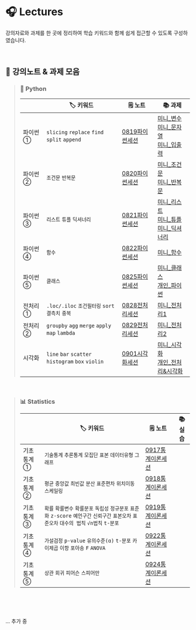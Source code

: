 
# 🎧 Lectures

강의자료와 과제를 한 곳에 정리하여 학습 키워드와 함께 쉽게 접근할 수 있도록 구성하였습니다.



</br>


## 📘 강의노트 & 과제 모음

> ### 🐍 Python
>
>|          | 🏷️ 키워드                                 | 🗒️ 노트                                                    |                  📚 과제 |
>|----------|-----------------------------------------|-----------------------------------------------------------|--------------------------------------|
>| 파이썬 ①  | `slicing` `replace` `find` `split` `append` | [0819파이썬세션](./Python/notes/0819파이썬세션.ipynb)  |[미니_변수](./Python/assignments/0819_파이썬_변수_미니과제.ipynb) <br> [미니_문자열](./Python/assignments/0819_파이썬_문자열_미니과제.ipynb)<br> [미니_입출력](./Python/assignments/0819_파이썬_입출력_미니과제.ipynb) |
>|  파이썬 ② | `조건문` `반복문`                          | [0820파이썬세션](./Python/notes/0820파이썬세션.ipynb)  |[미니_조건문](./Python/assignments/0820_파이썬_조건문_미니과제.ipynb) <br> [미니_반복문](./Python/assignments/0820_파이썬_반복문기초_미니과제.ipynb) |
>| 파이썬 ③  |  `리스트` `튜플` `딕셔너리`                  | [0821파이썬세션](./Python/notes/0821파이썬세션.ipynb)| [미니_리스트](./Python/assignments/0821_파이썬_리스트_미니과제.ipynb) <br> [미니_튜플](./Python/assignments/0821_파이썬_튜플_미니과제.ipynb) <br> [미니_딕셔너리](./Python/assignments/0821_파이썬_딕셔너리_미니과제.ipynb) |
>| 파이썬 ④  | `함수`                                   | [0822파이썬세션](./Python/notes/0822파이썬세션.ipynb) |[미니_함수](./Python/assignments/0822_파이썬_함수_미니과제.ipynb) |
>| 파이썬 ⑤  | `클래스`                                  | [0825파이썬세션](./Python/notes/0825파이썬세션.ipynb) |[미니_클래스](./Python/assignments/0825_파이썬_클래스_미니과제.ipynb)</br>[개인_파이썬](./Python/assignments/0825_파이썬_개인과제.ipynb) |
>| 전처리 ①  | `.loc/.iloc` `조건필터링` `sort` `결측치` `중복`  | [0828전처리세션](./Python/notes/0828전처리세션.ipynb) | [미니_전처리1](./Python/assignments/0828_전처리_미니과제.ipynb)
>| 전처리 ②  | `groupby` `agg` `merge` `apply` `map` `lambda`   | [0829전처리세션](./Python/notes/0829전처리세션.ipynb) |[미니_전처리2](./Python/assignments/0829_전처리_미니과제.ipynb)
>| 시각화    | `line` `bar` `scatter` `histogram` `box` `violin`   | [0901시각화세션](./Python/notes/0901시각화세션.ipynb) |[미니_시각화](./Python/assignments/0901_시각화_미니과제.ipynb) <br> [개인_전처리&시각화](./Python/assignments/0901_전처리&시각화_개인과제.ipynb) 


</br>

> ### 📊 Statistics
>
>|          | 🏷️ 키워드                                 | 🗒️ 노트                                                    |                  📚 실습 |
>|----------|-----------------------------------------|-----------------------------------------------------------|--------------------------------------|
>|기초통계 ①|`기술통계` `추론통계` `모집단` `표본` `데이터유형` `그래프`|[0917통계이론세션](./Statistics/0917통계이론세션.md)|||
>|기초통계 ②|`평균` `중앙값` `최빈값` `분산` `표준편차` `위치이동` `스케일링`|[0918통계이론세션](./Statistics/0918통계이론세션.md)||
>|기초통계 ③|`확률` `확률변수` `확률분포` `독립성` `정규분포` `표준화` `z-score` `예언구간` `신뢰구간` `표본오차` `표준오차` `대수의 법칙` `√n법칙` `t-분포`|[0919통계이론세션](./Statistics/0919통계이론세션.md)||
>|기초통계 ④|`가설검정` `p-value` `유의수준(ɑ)` `t-분포` `카이제곱` `이항` `포아송` `F` `ANOVA`|[0922통계이론세션](./Statistics/0922통계이론세션.md)||
>|기초통계 ⑤|`상관` `회귀` `피어슨` `스피어만` |[0924통계이론세션](./Statistics/0924통계이론세션.md)||


</br></br></br>

... 추가 중

